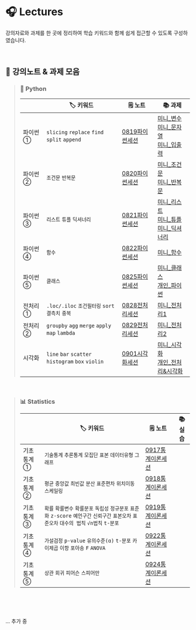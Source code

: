 
# 🎧 Lectures

강의자료와 과제를 한 곳에 정리하여 학습 키워드와 함께 쉽게 접근할 수 있도록 구성하였습니다.



</br>


## 📘 강의노트 & 과제 모음

> ### 🐍 Python
>
>|          | 🏷️ 키워드                                 | 🗒️ 노트                                                    |                  📚 과제 |
>|----------|-----------------------------------------|-----------------------------------------------------------|--------------------------------------|
>| 파이썬 ①  | `slicing` `replace` `find` `split` `append` | [0819파이썬세션](./Python/notes/0819파이썬세션.ipynb)  |[미니_변수](./Python/assignments/0819_파이썬_변수_미니과제.ipynb) <br> [미니_문자열](./Python/assignments/0819_파이썬_문자열_미니과제.ipynb)<br> [미니_입출력](./Python/assignments/0819_파이썬_입출력_미니과제.ipynb) |
>|  파이썬 ② | `조건문` `반복문`                          | [0820파이썬세션](./Python/notes/0820파이썬세션.ipynb)  |[미니_조건문](./Python/assignments/0820_파이썬_조건문_미니과제.ipynb) <br> [미니_반복문](./Python/assignments/0820_파이썬_반복문기초_미니과제.ipynb) |
>| 파이썬 ③  |  `리스트` `튜플` `딕셔너리`                  | [0821파이썬세션](./Python/notes/0821파이썬세션.ipynb)| [미니_리스트](./Python/assignments/0821_파이썬_리스트_미니과제.ipynb) <br> [미니_튜플](./Python/assignments/0821_파이썬_튜플_미니과제.ipynb) <br> [미니_딕셔너리](./Python/assignments/0821_파이썬_딕셔너리_미니과제.ipynb) |
>| 파이썬 ④  | `함수`                                   | [0822파이썬세션](./Python/notes/0822파이썬세션.ipynb) |[미니_함수](./Python/assignments/0822_파이썬_함수_미니과제.ipynb) |
>| 파이썬 ⑤  | `클래스`                                  | [0825파이썬세션](./Python/notes/0825파이썬세션.ipynb) |[미니_클래스](./Python/assignments/0825_파이썬_클래스_미니과제.ipynb)</br>[개인_파이썬](./Python/assignments/0825_파이썬_개인과제.ipynb) |
>| 전처리 ①  | `.loc/.iloc` `조건필터링` `sort` `결측치` `중복`  | [0828전처리세션](./Python/notes/0828전처리세션.ipynb) | [미니_전처리1](./Python/assignments/0828_전처리_미니과제.ipynb)
>| 전처리 ②  | `groupby` `agg` `merge` `apply` `map` `lambda`   | [0829전처리세션](./Python/notes/0829전처리세션.ipynb) |[미니_전처리2](./Python/assignments/0829_전처리_미니과제.ipynb)
>| 시각화    | `line` `bar` `scatter` `histogram` `box` `violin`   | [0901시각화세션](./Python/notes/0901시각화세션.ipynb) |[미니_시각화](./Python/assignments/0901_시각화_미니과제.ipynb) <br> [개인_전처리&시각화](./Python/assignments/0901_전처리&시각화_개인과제.ipynb) 


</br>

> ### 📊 Statistics
>
>|          | 🏷️ 키워드                                 | 🗒️ 노트                                                    |                  📚 실습 |
>|----------|-----------------------------------------|-----------------------------------------------------------|--------------------------------------|
>|기초통계 ①|`기술통계` `추론통계` `모집단` `표본` `데이터유형` `그래프`|[0917통계이론세션](./Statistics/0917통계이론세션.md)|||
>|기초통계 ②|`평균` `중앙값` `최빈값` `분산` `표준편차` `위치이동` `스케일링`|[0918통계이론세션](./Statistics/0918통계이론세션.md)||
>|기초통계 ③|`확률` `확률변수` `확률분포` `독립성` `정규분포` `표준화` `z-score` `예언구간` `신뢰구간` `표본오차` `표준오차` `대수의 법칙` `√n법칙` `t-분포`|[0919통계이론세션](./Statistics/0919통계이론세션.md)||
>|기초통계 ④|`가설검정` `p-value` `유의수준(ɑ)` `t-분포` `카이제곱` `이항` `포아송` `F` `ANOVA`|[0922통계이론세션](./Statistics/0922통계이론세션.md)||
>|기초통계 ⑤|`상관` `회귀` `피어슨` `스피어만` |[0924통계이론세션](./Statistics/0924통계이론세션.md)||


</br></br></br>

... 추가 중

